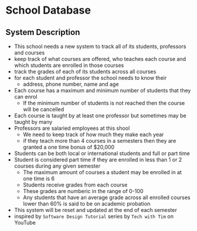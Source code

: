# School Database
## System Description
- This school needs a new system to track all of its students, professors and courses
- keep track of what courses are offered, who teaches each course and which students are enrolled in those courses
- track the grades of each of its students across all courses
- for each student and professor the school needs to know their
  - address, phone number, name and age
- Each course has a maximum and minimum number of students that they can enrol
  - If the minimum number of students is not reached then the course will be cancelled
- Each course is taught by at least one professor but sometimes may be taught by many
- Professors are salaried employees at this shool
  - We need to keep track of how much they make each year
  - if they teach more than 4 courses in a semesters then they are granted a one time bonus of $20,000
- Students can be both local or international students and full or part time
- Student is considered part time if they are enrolled in less than 1 or 2 courses during any given semester
  - The maximum amount of courses a student may be enrolled in at one time is 6
  - Students receive grades from each course
  - These grades are numberic in the range of 0-100
  - Any students that have an average grade across all enrolled courses lower than 60% is said to be on academic probation
- This system will be reset and updated at the end of each semester
- inspired by `Software Design Tutorial` series by `Tech with Tim` on YouTube